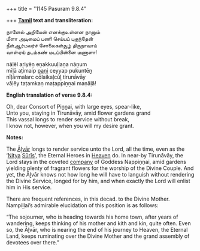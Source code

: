 +++
title = "1145 Pasuram 9.8.4"

+++
**[Tamil](/definition/tamil#history "show Tamil definitions") text and transliteration:**

நாளேல் அறியேன் எனக்குஉள்ளன நானும்  
மீளா அடிமைப் பணி செய்யப் புகுந்தேன்  
நீள்ஆர்மலர்ச் சோலைகள்சூழ் திருநாவாய்  
வாள்ஏய் தடம்கண் மடப்பின்னை மணாளா!

nāḷēl aṟiyēṉ eṉakkuuḷḷaṉa nāṉum  
mīḷā aṭimaip [paṇi](/definition/pani#history "show paṇi definitions") ceyyap pukuntēṉ  
nīḷārmalarc cōlaikaḷcūḻ tirunāvāy  
vāḷēy taṭamkaṇ maṭappiṉṉai maṇāḷā!

**English translation of verse 9.8.4:**

Oh, dear Consort of Piṉṉai, with large eyes, spear-like,  
Unto you, staying in Tirunāvāy, amid flower gardens grand  
This vassal longs to render service without break,  
I know not, however, when you will my desire grant.

**Notes:**

The [Āḻvār](/definition/aḻvar#vaishnavism "show Āḻvār definitions") longs to render service unto the Lord, all the time, even as the ‘[Nitya](/definition/nitya#vaishnavism "show Nitya definitions") [Sūrīs](/definition/suri#history "show Sūrīs definitions")’, the Eternal Heroes in [Heaven](/definition/heaven#history "show Heaven definitions") do. In near-by Tirunāvāy, the Lord stays in the coveted [company](/definition/company#history "show company definitions") of Goddess Nappiṉṉai, amid gardens yielding plenty of fragrant flowers for the worship of the Divine Couple. And yet, the Āḻvār knows not how long he will have to languish without rendering the Divine Service, longed for by him, and when exactly the Lord will enlist him in His service.

There are frequent references, in this decad. to the Divine Mother. Nampiḻḷai’s admirable elucidation of this position is as follows:

“The sojourner, who is heading towards his home town, after years of wandering, keeps thinking of his mother and kith and kin, quite often. Even so, the Āḻvār, who is nearing the end of his journey to Heaven, the Eternal Land, keeps ruminating over the Divine Mother and the grand assembly of devotees over there.”


